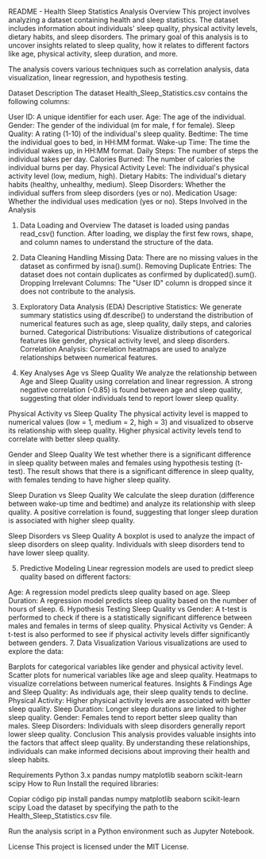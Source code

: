 README - Health Sleep Statistics Analysis
Overview
This project involves analyzing a dataset containing health and sleep statistics. The dataset includes information about individuals' sleep quality, physical activity levels, dietary habits, and sleep disorders. The primary goal of this analysis is to uncover insights related to sleep quality, how it relates to different factors like age, physical activity, sleep duration, and more.

The analysis covers various techniques such as correlation analysis, data visualization, linear regression, and hypothesis testing.

Dataset Description
The dataset Health_Sleep_Statistics.csv contains the following columns:

User ID: A unique identifier for each user.
Age: The age of the individual.
Gender: The gender of the individual (m for male, f for female).
Sleep Quality: A rating (1-10) of the individual's sleep quality.
Bedtime: The time the individual goes to bed, in HH:MM format.
Wake-up Time: The time the individual wakes up, in HH:MM format.
Daily Steps: The number of steps the individual takes per day.
Calories Burned: The number of calories the individual burns per day.
Physical Activity Level: The individual's physical activity level (low, medium, high).
Dietary Habits: The individual's dietary habits (healthy, unhealthy, medium).
Sleep Disorders: Whether the individual suffers from sleep disorders (yes or no).
Medication Usage: Whether the individual uses medication (yes or no).
Steps Involved in the Analysis
1. Data Loading and Overview
The dataset is loaded using pandas read_csv() function. After loading, we display the first few rows, shape, and column names to understand the structure of the data.

2. Data Cleaning
Handling Missing Data: There are no missing values in the dataset as confirmed by isna().sum().
Removing Duplicate Entries: The dataset does not contain duplicates as confirmed by duplicated().sum().
Dropping Irrelevant Columns: The "User ID" column is dropped since it does not contribute to the analysis.
3. Exploratory Data Analysis (EDA)
Descriptive Statistics: We generate summary statistics using df.describe() to understand the distribution of numerical features such as age, sleep quality, daily steps, and calories burned.
Categorical Distributions: Visualize distributions of categorical features like gender, physical activity level, and sleep disorders.
Correlation Analysis: Correlation heatmaps are used to analyze relationships between numerical features.
4. Key Analyses
Age vs Sleep Quality
We analyze the relationship between Age and Sleep Quality using correlation and linear regression. A strong negative correlation (-0.85) is found between age and sleep quality, suggesting that older individuals tend to report lower sleep quality.

Physical Activity vs Sleep Quality
The physical activity level is mapped to numerical values (low = 1, medium = 2, high = 3) and visualized to observe its relationship with sleep quality. Higher physical activity levels tend to correlate with better sleep quality.

Gender and Sleep Quality
We test whether there is a significant difference in sleep quality between males and females using hypothesis testing (t-test). The result shows that there is a significant difference in sleep quality, with females tending to have higher sleep quality.

Sleep Duration vs Sleep Quality
We calculate the sleep duration (difference between wake-up time and bedtime) and analyze its relationship with sleep quality. A positive correlation is found, suggesting that longer sleep duration is associated with higher sleep quality.

Sleep Disorders vs Sleep Quality
A boxplot is used to analyze the impact of sleep disorders on sleep quality. Individuals with sleep disorders tend to have lower sleep quality.

5. Predictive Modeling
Linear regression models are used to predict sleep quality based on different factors:

Age: A regression model predicts sleep quality based on age.
Sleep Duration: A regression model predicts sleep quality based on the number of hours of sleep.
6. Hypothesis Testing
Sleep Quality vs Gender: A t-test is performed to check if there is a statistically significant difference between males and females in terms of sleep quality.
Physical Activity vs Gender: A t-test is also performed to see if physical activity levels differ significantly between genders.
7. Data Visualization
Various visualizations are used to explore the data:

Barplots for categorical variables like gender and physical activity level.
Scatter plots for numerical variables like age and sleep quality.
Heatmaps to visualize correlations between numerical features.
Insights & Findings
Age and Sleep Quality: As individuals age, their sleep quality tends to decline.
Physical Activity: Higher physical activity levels are associated with better sleep quality.
Sleep Duration: Longer sleep durations are linked to higher sleep quality.
Gender: Females tend to report better sleep quality than males.
Sleep Disorders: Individuals with sleep disorders generally report lower sleep quality.
Conclusion
This analysis provides valuable insights into the factors that affect sleep quality. By understanding these relationships, individuals can make informed decisions about improving their health and sleep habits.

Requirements
Python 3.x
pandas
numpy
matplotlib
seaborn
scikit-learn
scipy
How to Run
Install the required libraries:

Copiar código
pip install pandas numpy matplotlib seaborn scikit-learn scipy
Load the dataset by specifying the path to the Health_Sleep_Statistics.csv file.

Run the analysis script in a Python environment such as Jupyter Notebook.

License
This project is licensed under the MIT License.

